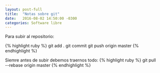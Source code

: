 ```yaml
---
layout: post-full
title:  "Notas sobre git"
date:   2016-08-02 14:50:00 -0300
categories: Software libre
---
```


Para subir al repositorio:

{% highlight ruby %}
  git add .
  git commit
  git push origin master
{% endhighlight %}

Siemre antes de subir debemos traernos todo:
{% highlight ruby %}
  git pull --rebase origin master
{% endhighlight %}

